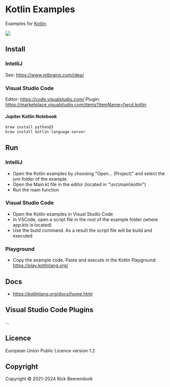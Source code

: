 # Kotlin Examples

Examples for [Kotlin](https://kotlinlang.org/).

![](https://img.shields.io/github/license/rickbeerendonk/kotlin-examples.svg)

## Install

### IntelliJ

See: https://www.jetbrains.com/idea/

### Visual Studio Code

Editor: https://code.visualstudio.com/
Plugin: https://marketplace.visualstudio.com/items?itemName=fwcd.kotlin

#### Jupiter Kotlin Notebook

```zsh
brew install python@3
brew install kotlin-language-server
```

## Run

### IntelliJ

- Open the Kotlin examples by choosing "Open... (Project)" and select the jvm folder of the example.
- Open the Main.kt file in the editor (located in "\src\main\kotlin")
- Run the main function

### Visual Studio Code

- Open the Kotlin examples in Visual Studio Code
- In VSCode, open a script file in the root of the example folder (where app.kts is located)
- Use the build command. As a result the script file will be build and executed

### Playground

- Copy the example code. Paste and execute in the Kotlin Playground: https://play.kotlinlang.org/

## Docs

- https://kotlinlang.org/docs/home.html

## Visual Studio Code Plugins

...

## Licence

European Union Public Licence version 1.2

## Copyright

Copyright © 2021-2024 Rick Beerendonk
